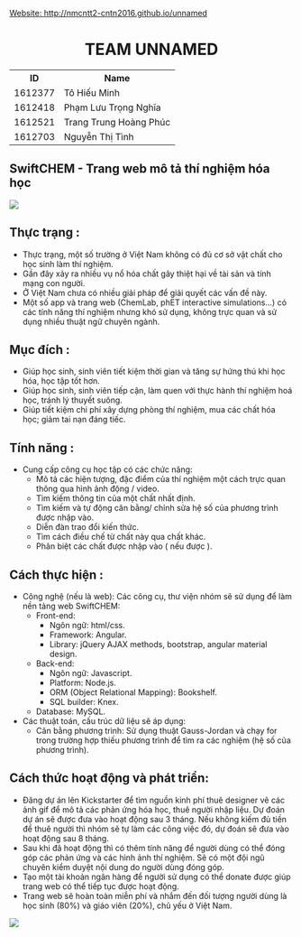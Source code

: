  <a href="http://nmcntt2-cntn2016.github.io/unnamed">Website: http://nmcntt2-cntn2016.github.io/unnamed</a>
<h1 align="center">TEAM UNNAMED</h1>

<table>
	<tr>
		<th>ID</th>
	    <th>Name</th> 
	  </tr>
	  <tr>
	    <td>1612377</td>
	    <td>Tô Hiếu Minh</td>
	  </tr>
	  <tr>
	    <td>1612418</td>
	    <td>Phạm Lưu Trọng Nghĩa</td>
	  </tr>
	  <tr>
	    <td>1612521</td>
	    <td>Trang Trung Hoàng Phúc</td>
	  </tr>
		 <tr>
	    <td>1612703</td>
	    <td>Nguyễn Thị Tình</td>
	  </tr>
	</table>
	
## SwiftCHEM - Trang web mô tả thí nghiệm hóa học
 <img src="http://i.imgur.com/aFbfcOb.jpg" align="center">
 

 
## Thực trạng :
* Thực trạng, một số trường ở Việt Nam không có đủ cơ sở vật chất cho học sinh làm thí nghiệm.
* Gần đây xảy ra nhiều vụ nổ hóa chất gây thiệt hại về tài sản và tính mạng con người.
* Ở Việt Nam chưa có nhiều giải pháp để giải quyết các vấn đề này.
* Một số app và trang web (ChemLab, phET interactive simulations...) có các tính năng thí nghiệm nhưng khó sử dụng, không trực quan và sử dụng nhiều thuật ngữ chuyên ngành.

## Mục đích :
* Giúp học sinh, sinh viên tiết kiệm thời gian và tăng sự hứng thú khi học hóa, học tập tốt hơn.
* Giúp học sinh, sinh viên tiếp cận, làm quen với thực hành thí nghiệm hoá học, tránh lý thuyết suông.
* Giúp tiết kiệm chi phí xây dựng phòng thí nghiệm, mua các chất hóa học; giảm tai nạn đáng tiếc.

## Tính năng :
* Cung cấp công cụ học tập có các chức năng:
	* Mô tả các hiện tượng, đặc điểm của thí nghiệm một cách trực quan thông qua hình ảnh động / video.
	* Tìm kiếm thông tin của một chất nhất định.
	* Tìm kiếm và tự động cân bằng/ chỉnh sửa hệ số của phương trình được nhập vào.
	* Diễn đàn trao đổi kiến thức.
	* Tìm cách điều chế từ chất này qua chất khác.
	* Phân biệt các chất được nhập vào ( nếu được ).
	
## Cách thực hiện :
* Công nghệ (nếu là web): Các công cụ, thư viện nhóm sẽ sử dụng để làm nền tảng web SwiftCHEM:
	* Front-end:
		* Ngôn ngữ: html/css.
		* Framework: Angular.
		* Library: jQuery AJAX methods, bootstrap, angular material design.
	* Back-end:
		* Ngôn ngữ: Javascript.
		* Platform: Node.js.
		* ORM (Object Relational Mapping): Bookshelf.
		* SQL builder: Knex.
	* Database: MySQL.
* Các thuật toán, cấu trúc dữ liệu sẽ áp dụng:
	* Cân bằng phương trình: Sử dụng thuật Gauss-Jordan và chạy for trong trường hợp thiếu phương trình để tìm ra các nghiệm (hệ số 	của phương trình).
 
## Cách thức hoạt động và phát triển:
* Đăng dự án lên Kickstarter để tìm nguồn kinh phí thuê designer vẽ các ảnh gif để mô tả các phản ứng hóa học, thuê người nhập liệu. Dự đoán dự án sẽ được đưa vào hoạt động sau 3 tháng. Nếu không kiếm đủ tiền để thuê người thì nhóm sẽ tự làm các công việc đó, dự đoán sẽ đưa vào hoạt động sau 8 tháng.
* Sau khi đã hoạt động thì có thêm tính năng để người dùng có thể đóng góp các phản ứng và các hình ảnh thí nghiệm. Sẽ có một đội ngũ chuyên kiểm duyệt nội dung do người dùng đóng góp.
* Tạo một tài khoản ngân hàng để người sử dụng có thể donate được giúp trang web có thể tiếp tục được hoạt động.
* Trang web sẽ hoàn toàn miễn phí và nhắm đến đối tượng người dùng là học sinh (80%) và giáo viên (20%), chủ yếu ở Việt Nam.

 <img src="http://i.imgur.com/QTIHTry.jpg" align="center">
